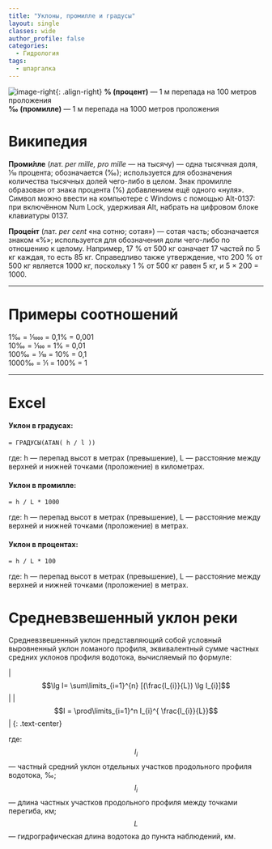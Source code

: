 ```yaml
---
title: "Уклоны, промилле и градусы"
layout: single
classes: wide
author_profile: false
categories:
  - Гидрология
tags:
  - шпаргалка
---
```


![image-right](https://paper-attachments.dropbox.com/s_B618D916BBC37B4E007EB4D01C5783C8229388881F7B1125CA57BC51466511A8_1561442439291_opredelit_uklon_procentah.jpg){: .align-right}
**% (процент)** — 1 м перепада на 100 метров проложения  
**‰ (промилле)** — 1 м перепада на 1000 метров проложения

# Википедия
**Проми́лле** (лат. *per mille, pro mille* — на тысячу) — одна тысячная доля, 1⁄10 процента; обозначается (‰); используется для обозначения количества тысячных долей чего-либо в целом. Знак промилле образован от знака процента (%) добавлением ещё одного «нуля». Символ можно ввести на компьютере с Windows с помощью Alt-0137: при включённом Num Lock, удерживая Alt, набрать на цифровом блоке клавиатуры 0137.

**Проце́нт** (лат. *per cent* «на сотню; сотая») — сотая часть; обозначается знаком «%»; используется для обозначения доли чего-либо по отношению к целому. Например, 17 % от 500 кг означает 17 частей по 5 кг каждая, то есть 85 кг. Справедливо также утверждение, что 200 % от 500 кг является 1000 кг, поскольку 1 % от 500 кг равен 5 кг, и 5 × 200 = 1000.

----------
# Примеры соотношений

1‰ = 1⁄1000 = 0,1% = 0,001  
10‰ = 1⁄100 = 1% = 0,01  
100‰ = 1⁄10 =  10% = 0,1  
1000‰ = 1⁄1 = 100% = 1

----------
# Excel
#### Уклон в градусах:

    = ГРАДУСЫ(ATAN( h / l ))

где: h — перепад высот в метрах (превышение), L — расстояние между верхней и нижней точками (проложение) в километрах.

#### Уклон в промилле:

    = h / L * 1000

где: h — перепад высот в метрах (превышение), L — расстояние между верхней и нижней точками (проложение) в метрах.

#### Уклон в процентах:

    = h / L * 100

где: h — перепад высот в метрах (превышение), L — расстояние между верхней и нижней точками (проложение) в метрах.


# Средневзвешенный уклон реки

Средневзвешенный уклон представляющий собой условный выровненный
уклон ломаного профиля, эквивалентный сумме частных средних уклонов профиля водотока, вычисляемый по формуле:

| $$\lg I= \sum\limits_{i=1}^{n} [(\frac{l_{i}}{L}) \lg I_{i}]$$ |  | $$I = \prod\limits_{i=1}^n I_{i}^{ \frac{l_{i}}{L}}$$ |
{: .text-center}

где:
$$I_{i}$$ — частный средний уклон отдельных участков продольного профиля водотока, ‰;  
$$l_{i}$$ — длина частных участков продольного профиля между точками перегиба, км;  
$$L$$ — гидрографическая длина водотока до пункта наблюдений, км.

<script type="text/javascript" async
  src="https://cdn.mathjax.org/mathjax/latest/MathJax.js?config=TeX-MML-AM_CHTML">
</script>